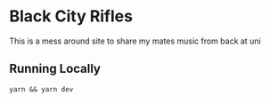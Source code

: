 # Black City Rifles

This is a mess around site to share my mates music from back at uni

## Running Locally

`yarn && yarn dev`
